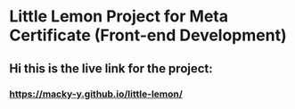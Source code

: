 # Little Lemon Project for Meta Certificate (Front-end Development)
## Hi this is the live link for the project:
### https://macky-y.github.io/little-lemon/
